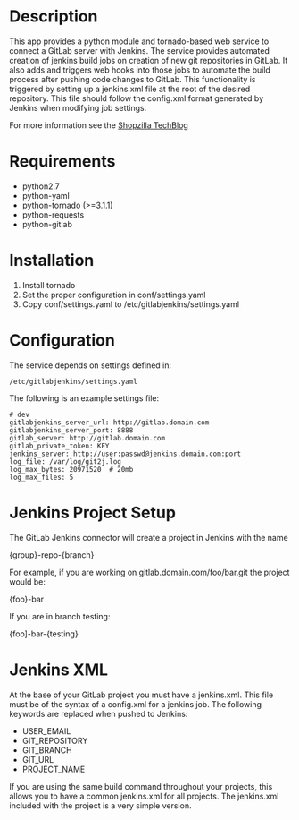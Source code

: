 Description
===========
This app provides a python module and tornado-based web service to connect a GitLab server with Jenkins. The service provides automated creation of jenkins build jobs on creation of new git repositories in GitLab. It also adds and triggers web hooks into those jobs to automate the build process after pushing code changes to GitLab. This functionality is triggered by setting up a jenkins.xml file at the root of the desired repository. This file should follow the config.xml format generated by Jenkins when modifying job settings.

For more information see the [Shopzilla TechBlog](http://tech.shopzilla.com/2014/04/jenkins-in-a-devops-world)

Requirements
============
- python2.7
- python-yaml
- python-tornado (>=3.1.1)
- python-requests
- python-gitlab


Installation
============

1. Install tornado
2. Set the proper configuration in conf/settings.yaml
3. Copy conf/settings.yaml to /etc/gitlabjenkins/settings.yaml

Configuration
=============

The service depends on settings defined in:

    /etc/gitlabjenkins/settings.yaml


The following is an example settings file:

    # dev
    gitlabjenkins_server_url: http://gitlab.domain.com
    gitlabjenkins_server_port: 8888
    gitlab_server: http://gitlab.domain.com
    gitlab_private_token: KEY
    jenkins_server: http://user:passwd@jenkins.domain.com:port
    log_file: /var/log/git2j.log
    log_max_bytes: 20971520  # 20mb
    log_max_files: 5

Jenkins Project Setup
=====================

The GitLab Jenkins connector will create a project in Jenkins with the name 

  {group}-repo-{branch}

For example, if you are working on gitlab.domain.com/foo/bar.git the project would be:

  {foo}-bar

If you are in branch testing:

  {foo]-bar-{testing}

Jenkins XML
=====================

At the base of your GitLab project you must have a jenkins.xml.  This file must be of the syntax of a config.xml for a jenkins job.  The following keywords are replaced when pushed to Jenkins:

* USER_EMAIL
* GIT_REPOSITORY
* GIT_BRANCH
* GIT_URL
* PROJECT_NAME

If you are using the same build command throughout your projects, this allows you to have a common jenkins.xml for all projects.  The jenkins.xml included with the project is a very simple version.

